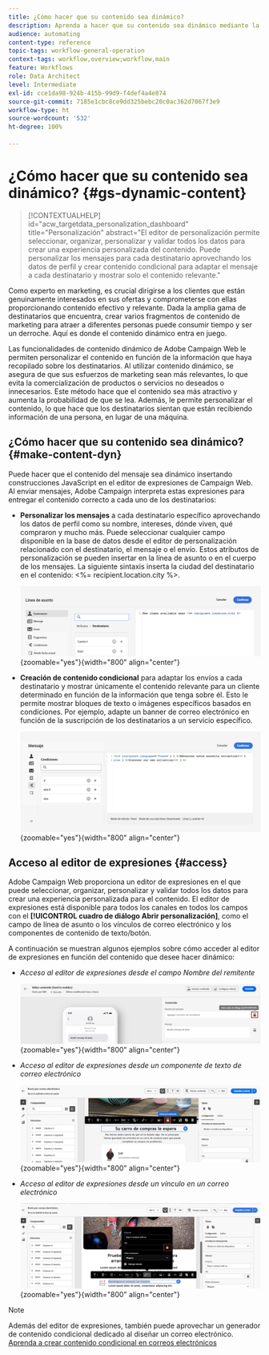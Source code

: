 ```yaml
---
title: ¿Cómo hacer que su contenido sea dinámico?
description: Aprenda a hacer que su contenido sea dinámico mediante la personalización y el contenido condicional.
audience: automating
content-type: reference
topic-tags: workflow-general-operation
context-tags: workflow,overview;workflow,main
feature: Workflows
role: Data Architect
level: Intermediate
exl-id: cce1da98-924b-415b-99d9-f4def4a4e874
source-git-commit: 7185e1cbc8ce9dd325bebc20c0ac362d7067f3e9
workflow-type: ht
source-wordcount: '532'
ht-degree: 100%

---
```


# ¿Cómo hacer que su contenido sea dinámico? {#gs-dynamic-content}

>[!CONTEXTUALHELP]
>id="acw_targetdata_personalization_dashboard"
>title="Personalización"
>abstract="El editor de personalización permite seleccionar, organizar, personalizar y validar todos los datos para crear una experiencia personalizada del contenido. Puede personalizar los mensajes para cada destinatario aprovechando los datos de perfil y crear contenido condicional para adaptar el mensaje a cada destinatario y mostrar solo el contenido relevante."

Como experto en marketing, es crucial dirigirse a los clientes que están genuinamente interesados en sus ofertas y comprometerse con ellas proporcionando contenido efectivo y relevante. Dada la amplia gama de destinatarios que encuentra, crear varios fragmentos de contenido de marketing para atraer a diferentes personas puede consumir tiempo y ser un derroche. Aquí es donde el contenido dinámico entra en juego.

Las funcionalidades de contenido dinámico de Adobe Campaign Web le permiten personalizar el contenido en función de la información que haya recopilado sobre los destinatarios. Al utilizar contenido dinámico, se asegura de que sus esfuerzos de marketing sean más relevantes, lo que evita la comercialización de productos o servicios no deseados o innecesarios. Este método hace que el contenido sea más atractivo y aumenta la probabilidad de que se lea. Además, le permite personalizar el contenido, lo que hace que los destinatarios sientan que están recibiendo información de una persona, en lugar de una máquina.

## ¿Cómo hacer que su contenido sea dinámico? {#make-content-dyn}

Puede hacer que el contenido del mensaje sea dinámico insertando construcciones JavaScript en el editor de expresiones de Campaign Web. Al enviar mensajes, Adobe Campaign interpreta estas expresiones para entregar el contenido correcto a cada uno de los destinatarios:

* **Personalizar los mensajes** a cada destinatario específico aprovechando los datos de perfil como su nombre, intereses, dónde viven, qué compraron y mucho más. Puede seleccionar cualquier campo disponible en la base de datos desde el editor de personalización relacionado con el destinatario, el mensaje o el envío. Estos atributos de personalización se pueden insertar en la línea de asunto o en el cuerpo de los mensajes. La siguiente sintaxis inserta la ciudad del destinatario en el contenido: &lt;%= recipient.location.city %>.

  ![](assets/perso-subject-line.png){zoomable="yes"}{width="800" align="center"}

* **Creación de contenido condicional** para adaptar los envíos a cada destinatario y mostrar únicamente el contenido relevante para un cliente determinado en función de la información que tenga sobre él. Esto le permite mostrar bloques de texto o imágenes específicos basados en condiciones. Por ejemplo, adapte un banner de correo electrónico en función de la suscripción de los destinatarios a un servicio específico.

  ![](assets/condition-sample.png){zoomable="yes"}{width="800" align="center"}

## Acceso al editor de expresiones {#access}

Adobe Campaign Web proporciona un editor de expresiones en el que puede seleccionar, organizar, personalizar y validar todos los datos para crear una experiencia personalizada para el contenido. El editor de expresiones está disponible para todos los canales en todos los campos con el **[!UICONTROL cuadro de diálogo Abrir personalización]**, como el campo de línea de asunto o los vínculos de correo electrónico y los componentes de contenido de texto/botón.

A continuación se muestran algunos ejemplos sobre cómo acceder al editor de expresiones en función del contenido que desee hacer dinámico:

* *Acceso al editor de expresiones desde el campo Nombre del remitente*

  ![](assets/expression-editor-access.png){zoomable="yes"}{width="800" align="center"}

* *Acceso al editor de expresiones desde un componente de texto de correo electrónico*

  ![](assets/expression-editor-access-email.png){zoomable="yes"}{width="800" align="center"}

* *Acceso al editor de expresiones desde un vínculo en un correo electrónico*

  ![](assets/perso-link-insert-icon.png){zoomable="yes"}{width="800" align="center"}

>[!NOTE]
>
>Además del editor de expresiones, también puede aprovechar un generador de contenido condicional dedicado al diseñar un correo electrónico. [Aprenda a crear contenido condicional en correos electrónicos](conditions.md)
